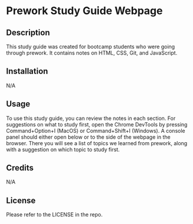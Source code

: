 # Prework Study Guide Webpage

## Description

This study guide was created for bootcamp students who were going through prework. It contains notes on HTML, CSS, Git, and JavaScript. 


## Installation

N/A

## Usage

To use this study guide, you can review the notes in each section. For suggestions on what to study first, open the Chrome DevTools by pressing Command+Option+I (MacOS) or Command+Shift+I (Windows). A console panel should either open below or to the side of the webpage in the browser. There you will see a list of topics we learned from prework, along with a suggestion on which topic to study first. 

## Credits

N/A

## License

Please refer to the LICENSE in the repo. 